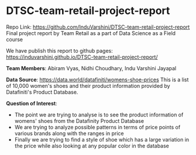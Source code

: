 # DTSC-team-retail-project-report
Repo Link: https://github.com/InduVarshini/DTSC-team-retail-project-report
Final project report by Team Retail as a part of Data Science as a Field course

We have publish this report to github pages: https://induvarshini.github.io/DTSC-team-retail-project-report/

 **Team Members**: Abiram Vyas, Nidhi Choudhary, Indu Varshini Jayapal

 **Data Source**: 
https://data.world/datafiniti/womens-shoe-prices
This is a list of 10,000 women's shoes and their product information provided by Datafiniti's Product Database.

**Question of Interest**:
* The point we are trying to analyse is to see the product information of womens' shoes from the Datafinity Product Database
* We are trying to analyze possible patterns in terms of price points of various brands along with the ranges in price
* Finally we are trying to find a style of shoe which has a large variation in the price while also looking at any popular color in the database
